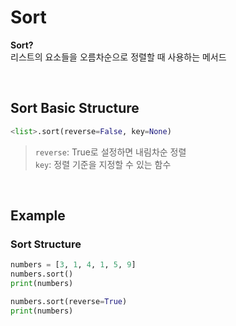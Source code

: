 # Sort
**Sort?** <br>
리스트의 요소들을 오름차순으로 정렬할 때 사용하는 메서드

<br>

## Sort Basic Structure
```python
<list>.sort(reverse=False, key=None)
```
> `reverse`: True로 설정하면 내림차순 정렬 <br> `key`: 정렬 기준을 지정할 수 있는 함수

<br>

## Example
### Sort Structure
```python
numbers = [3, 1, 4, 1, 5, 9]
numbers.sort()
print(numbers)
```
```python
numbers.sort(reverse=True)
print(numbers)
```